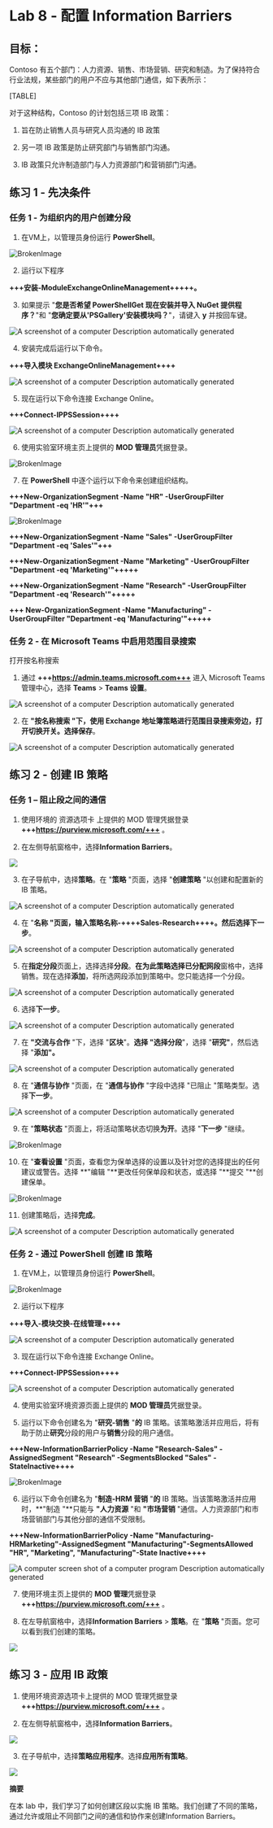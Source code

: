 # Lab 8 - 配置 Information Barriers

## 目标：

Contoso
有五个部门：人力资源、销售、市场营销、研究和制造。为了保持符合行业法规，某些部门的用户不应与其他部门通信，如下表所示：

[TABLE]

对于这种结构，Contoso 的计划包括三项 IB 政策：

1.  旨在防止销售人员与研究人员沟通的 IB 政策

2.  另一项 IB 政策是防止研究部门与销售部门沟通。

3.  IB 政策只允许制造部门与人力资源部门和营销部门沟通。

## 练习 1 - 先决条件

### 任务 1 - 为组织内的用户创建分段

1.  在VM上，以管理员身份运行 **PowerShell**。

![BrokenImage](./media/image1.png)

2.  运行以下程序

**+++安装-ModuleExchangeOnlineManagement+++++。**

3.  如果提示 "**您是否希望 PowerShellGet 现在安装并导入 NuGet
    提供程序？**"和 "**您确定要从'PSGallery'安装模块吗？**"，请键入
    **y** 并按回车键。

![A screenshot of a computer Description automatically
generated](./media/image2.png)

4.  安装完成后运行以下命令。

**+++导入模块 ExchangeOnlineManagement++++**

![A screenshot of a computer Description automatically
generated](./media/image3.png)

5.  现在运行以下命令连接 Exchange Online。

**+++Connect-IPPSSession++++**

![A screenshot of a computer Description automatically
generated](./media/image4.png)

6.  使用实验室环境主页上提供的 **MOD 管理员**凭据登录。

![BrokenImage](./media/image5.png)

7.  在 **PowerShell** 中逐个运行以下命令来创建组织结构。

**+++New-OrganizationSegment -Name "HR" -UserGroupFilter "Department -eq
'HR'"+++**

![BrokenImage](./media/image6.png)

**+++New-OrganizationSegment -Name "Sales" -UserGroupFilter "Department
-eq 'Sales'"+++**

**+++New-OrganizationSegment -Name "Marketing" -UserGroupFilter
"Department -eq 'Marketing'"+++++**

**+++New-OrganizationSegment -Name "Research" -UserGroupFilter
"Department -eq 'Research'"+++++**

**+++ New-OrganizationSegment -Name "Manufacturing" -UserGroupFilter
"Department -eq 'Manufacturing'"+++++**

### 任务 2 - 在 Microsoft Teams 中启用范围目录搜索

打开按名称搜索

1.  通过 **+++https://admin.teams.microsoft.com+++** 进入 Microsoft
    Teams 管理中心，选择 **Teams** \> **Teams 设置**。

![A screenshot of a computer Description automatically
generated](./media/image7.png)

2.  在 **"按名称搜索 "**下，**使用 Exchange
    地址簿策略进行范围目录搜索**旁边，**打开**切换开关。选择**保存**。

![A screenshot of a computer Description automatically
generated](./media/image8.png)

## 练习 2 - 创建 IB 策略

### 任务 1 – 阻止段之间的通信

1.  使用环境的 资源选项卡 上提供的 MOD 管理凭据登录
    **+++https://purview.microsoft.com/+++** 。

2.  在左侧导航窗格中，选择**Information Barriers**。

![](./media/image9.png)

3.  在子导航中，选择**策略**。在 "**策略** "页面，选择 "**创建策略**
    "以创建和配置新的 IB 策略。

![A screenshot of a computer Description automatically
generated](./media/image10.png)

4.  在 "**名称
    "**页面，输入策略名称-+++**+**Sales-Research++++。然后选择**下一步**。

![A screenshot of a computer Description automatically
generated](./media/image11.png)

5.  在**指定分段**页面上，选择选择**分段**。**在为此策略选择已分配网段**窗格中，选择销售。现在选择**添加**，将所选网段添加到策略中。您只能选择一个分段。

![A screenshot of a computer Description automatically
generated](./media/image12.png)

6.  选择**下一步**。

![A screenshot of a computer Description automatically
generated](./media/image13.png)

7.  在 **"交流与合作** "下，选择 "**区块**"。**选择 "选择分段**"，选择
    "**研究"**，然后选择 "**添加"。**

![A screenshot of a computer Description automatically
generated](./media/image14.png)

8.  在 "**通信与协作** "页面，在 "**通信与协作** "字段中选择 "已阻止
    "策略类型。选择**下一步**。

![A screenshot of a computer Description automatically
generated](./media/image15.png)

9.  在 "**策略状态** "页面上，将活动策略状态切换**为开**。选择
    "**下一步** "继续。

![BrokenImage](./media/image16.png)

10. 在 "**查看设置**
    "页面，查看您为保单选择的设置以及针对您的选择提出的任何建议或警告。选择
    **"编辑 "**更改任何保单段和状态，或选择 "**提交 "**创建保单。

![BrokenImage](./media/image17.png)

11. 创建策略后，选择**完成**。

![A screenshot of a computer Description automatically
generated](./media/image18.png)

### 任务 2 - 通过 PowerShell 创建 IB 策略

1.  在VM上，以管理员身份运行 **PowerShell**。

![BrokenImage](./media/image1.png)

2.  运行以下程序

**+++导入-模块交换-在线管理++++**

![A screenshot of a computer Description automatically
generated](./media/image19.png)

3.  现在运行以下命令连接 Exchange Online。

**+++Connect-IPPSSession++++**

![A screenshot of a computer Description automatically
generated](./media/image4.png)

4.  使用实验室环境资源页面上提供的 **MOD 管理员**凭据登录。

5.  运行以下命令创建名为 "**研究-销售** "**的** IB
    策略。该策略激活并应用后，将有助于防止**研究**分段的用户与**销售**分段的用户通信。

**+++New-InformationBarrierPolicy -Name "Research-Sales"
-AssignedSegment "Research" -SegmentsBlocked "Sales"
-StateInactive++++**

![BrokenImage](./media/image20.png)

6.  运行以下命令创建名为 "**制造-HRM 营销** "**的** IB
    策略。当该策略激活并应用时，**"制造 "**只能与 **"人力资源** "和
    **"市场营销**
    "通信。人力资源部门和市场营销部门与其他分部的通信不受限制。

**+++New-InformationBarrierPolicy -Name
"Manufacturing-HRMarketing"-AssignedSegment
"Manufacturing"-SegmentsAllowed "HR", "Marketing", "Manufacturing"-State
Inactive++++**

![A computer screen shot of a computer program Description automatically
generated](./media/image21.png)

7.  使用环境主页上提供的 **MOD 管理**凭据登录
    **+++https://purview.microsoft.com/+++** 。

8.  在左导航窗格中，选择**Information Barriers** \> **策略**。在
    "**策略** "页面。您可以看到我们创建的策略。

![](./media/image22.png)

## 练习 3 - 应用 IB 政策

1.  使用环境资源选项卡上提供的 MOD 管理凭据登录
    **+++https://purview.microsoft.com/+++** 。

2.  在左侧导航窗格中，选择**Information Barriers**。

![](./media/image9.png)

3.  在子导航中，选择**策略应用程序**。选择**应用所有策略**。

![](./media/image23.png)

**摘要**

在本 lab 中，我们学习了如何创建区段以实施 IB
策略。我们创建了不同的策略，通过允许或阻止不同部门之间的通信和协作来创建Information
Barriers。
